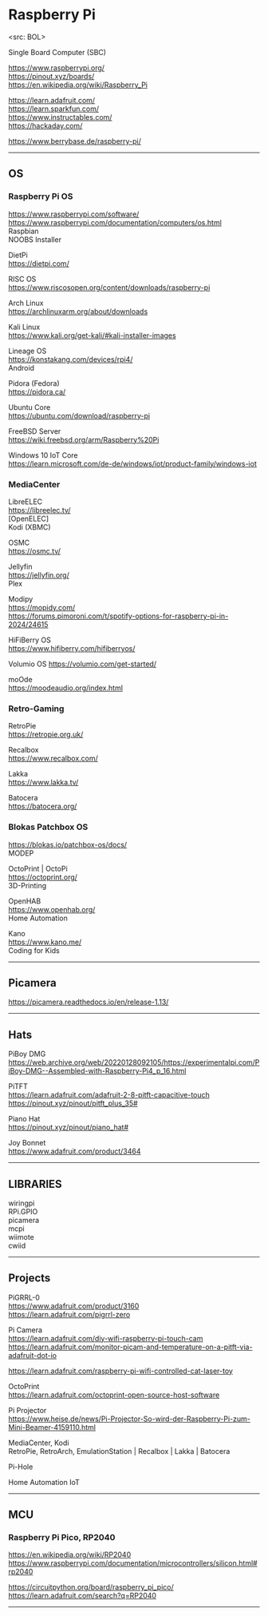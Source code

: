 # Raspberry Pi
<src: BOL>  

Single Board Computer (SBC)  

https://www.raspberrypi.org/  
https://pinout.xyz/boards/  
https://en.wikipedia.org/wiki/Raspberry_Pi  

https://learn.adafruit.com/  
https://learn.sparkfun.com/  
https://www.instructables.com/  
https://hackaday.com/  

https://www.berrybase.de/raspberry-pi/  

---

## OS
### Raspberry Pi OS
https://www.raspberrypi.com/software/  
https://www.raspberrypi.com/documentation/computers/os.html  
Raspbian  
NOOBS Installer  

DietPi  
https://dietpi.com/  

RISC OS  
https://www.riscosopen.org/content/downloads/raspberry-pi  

Arch Linux  
https://archlinuxarm.org/about/downloads  

Kali Linux  
https://www.kali.org/get-kali/#kali-installer-images  

Lineage OS  
https://konstakang.com/devices/rpi4/  
Android

Pidora (Fedora)  
https://pidora.ca/  

Ubuntu Core  
https://ubuntu.com/download/raspberry-pi  

FreeBSD Server  
https://wiki.freebsd.org/arm/Raspberry%20Pi  

Windows 10 IoT Core  
https://learn.microsoft.com/de-de/windows/iot/product-family/windows-iot  

### MediaCenter
LibreELEC  
https://libreelec.tv/  
\[OpenELEC\]  
Kodi (XBMC)  

OSMC  
https://osmc.tv/  

Jellyfin  
https://jellyfin.org/  
Plex  

Modipy  
https://mopidy.com/  
https://forums.pimoroni.com/t/spotify-options-for-raspberry-pi-in-2024/24615  

HiFiBerry OS  
https://www.hifiberry.com/hifiberryos/  

Volumio OS
https://volumio.com/get-started/  

moOde  
https://moodeaudio.org/index.html  

### Retro-Gaming
RetroPie  
https://retropie.org.uk/  

Recalbox  
https://www.recalbox.com/  

Lakka  
https://www.lakka.tv/  

Batocera  
https://batocera.org/  

### Blokas Patchbox OS  
https://blokas.io/patchbox-os/docs/  
MODEP  

OctoPrint | OctoPi  
https://octoprint.org/  
3D-Printing  

OpenHAB  
https://www.openhab.org/  
Home Automation  

Kano  
https://www.kano.me/  
Coding for Kids  

---

## Picamera

https://picamera.readthedocs.io/en/release-1.13/  

---

## Hats
PiBoy DMG  
https://web.archive.org/web/20220128092105/https://experimentalpi.com/PiBoy-DMG--Assembled-with-Raspberry-Pi4_p_16.html  

PiTFT  
https://learn.adafruit.com/adafruit-2-8-pitft-capacitive-touch  
https://pinout.xyz/pinout/pitft_plus_35#  

Piano Hat  
https://pinout.xyz/pinout/piano_hat#  

Joy Bonnet  
https://www.adafruit.com/product/3464  

---

## LIBRARIES
wiringpi  
RPi.GPIO  
picamera  
mcpi  
wiimote  
cwiid  

---

## Projects
PiGRRL-0  
https://www.adafruit.com/product/3160  
https://learn.adafruit.com/pigrrl-zero  

Pi Camera  
https://learn.adafruit.com/diy-wifi-raspberry-pi-touch-cam  
https://learn.adafruit.com/monitor-picam-and-temperature-on-a-pitft-via-adafruit-dot-io  

https://learn.adafruit.com/raspberry-pi-wifi-controlled-cat-laser-toy  

OctoPrint  
https://learn.adafruit.com/octoprint-open-source-host-software  

Pi Projector  
https://www.heise.de/news/Pi-Projector-So-wird-der-Raspberry-Pi-zum-Mini-Beamer-4159110.html  

MediaCenter, Kodi  
RetroPie, RetroArch, EmulationStation | Recalbox | Lakka | Batocera  

Pi-Hole  

Home Automation
IoT

---

## MCU
### Raspberry Pi Pico, RP2040
https://en.wikipedia.org/wiki/RP2040  
https://www.raspberrypi.com/documentation/microcontrollers/silicon.html#rp2040  

https://circuitpython.org/board/raspberry_pi_pico/  
https://learn.adafruit.com/search?q=RP2040  

---

